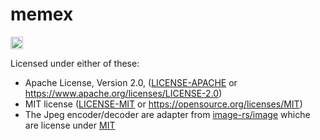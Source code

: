 memex
=========================

[<img alt="build status" src="https://img.shields.io/github/workflow/status/mattsse/memex/CI/main?style=for-the-badge" height="20">](https://github.com/mattsse/memex/actions?query=branch%3Amain)


Licensed under either of these:

* Apache License, Version 2.0, ([LICENSE-APACHE](LICENSE-APACHE) or
  https://www.apache.org/licenses/LICENSE-2.0)
* MIT license ([LICENSE-MIT](LICENSE-MIT) or
  https://opensource.org/licenses/MIT)
* The Jpeg encoder/decoder are adapter from [image-rs/image](https://github.com/image-rs/image) whiche are license under [MIT](https://github.com/image-rs/image/blob/master/LICENSE)
